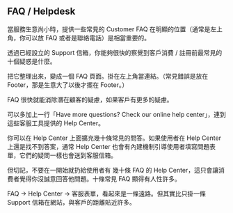 ## FAQ / Helpdesk

當服務生意尚小時，提供一些常見的 Customer FAQ 在明顯的位置（通常是左上角，你可以放 FAQ 或者是聯絡電話）是相當重要的。


透過已經設立的 Support 信箱，你能夠很快的察覺到客戶消費 / 註冊前最常見的十個疑惑是什麼。

把它整理出來，變成一個 FAQ 頁面。掛在左上角當連結。（常見錯誤是放在 Footer，那是生意大了以後才擺在 Footer。）

FAQ 很快就能消除潛在顧客的疑慮，如果客戶有更多的疑慮。

可以多加上一行「Have more questions? Check our online help center」，連到這些客服工具提供的 Help Center。

你可以在 Help Center 上面擴充幾十條常見的問答。如果使用者在 Help Center 上還是找不到答案，通常 Help Center 也會有內建機制引導使用者填寫問題表單，它們的疑問一樣也會送到客服信箱。

但切記，不要在一開始就扔給使用者有 幾十條 FAQ 的 Help Center，這只會讓消費者覺得你沒誠意回答他問題。十條常見 FAQ 顯得有人性許多。

FAQ -> Help Center -> 客服表單，看起來是一條遠路。但其實比只掛一條 Support 信箱在網站，與客戶的距離貼近許多。


